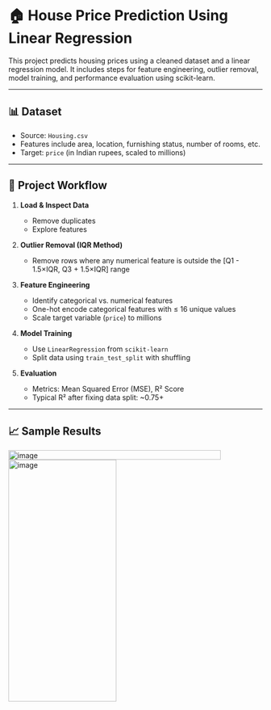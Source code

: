# 🏠 House Price Prediction Using Linear Regression

This project predicts housing prices using a cleaned dataset and a linear regression model. It includes steps for feature engineering, outlier removal, model training, and performance evaluation using scikit-learn.

---

## 📊 Dataset

- Source: `Housing.csv`
- Features include area, location, furnishing status, number of rooms, etc.
- Target: `price` (in Indian rupees, scaled to millions)

---

## 🔧 Project Workflow

1. **Load & Inspect Data**
   - Remove duplicates
   - Explore features

2. **Outlier Removal (IQR Method)**
   - Remove rows where any numerical feature is outside the [Q1 - 1.5×IQR, Q3 + 1.5×IQR] range

3. **Feature Engineering**
   - Identify categorical vs. numerical features
   - One-hot encode categorical features with ≤ 16 unique values
   - Scale target variable (`price`) to millions

4. **Model Training**
   - Use `LinearRegression` from `scikit-learn`
   - Split data using `train_test_split` with shuffling

5. **Evaluation**
   - Metrics: Mean Squared Error (MSE), R² Score
   - Typical R² after fixing data split: ~0.75+

---

## 📈 Sample Results
<img width="421" height="19" alt="image" src="https://github.com/user-attachments/assets/fc2ec3ca-cdd9-4954-b64b-ed06366232e5" />

<img width="214" height="479" alt="image" src="https://github.com/user-attachments/assets/1c72b7ff-09b6-4a83-8a06-2f7b6d6dc2f0" />
